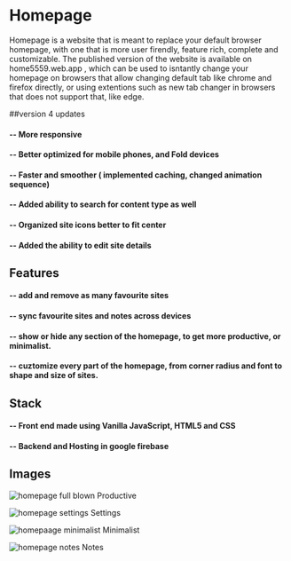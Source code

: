 # Homepage

Homepage is a website that is meant to replace your default browser homepage, with one that is more user firendly, feature rich, complete and customizable.
The published version of the website is available on home5559.web.app , which can be used to isntantly change your homepage on browsers that allow changing 
default tab like chrome and firefox directly, or using extentions such as new tab changer in browsers that does not support that, like edge. 

##version 4 updates
#### -- More responsive
#### -- Better optimized for mobile phones, and Fold devices
#### -- Faster and smoother ( implemented caching, changed animation sequence)
#### -- Added ability to search for content type as well 
#### -- Organized site icons better to fit center
#### -- Added the ability to edit site details

##  Features 
 #### -- add and remove as many favourite sites 
 #### -- sync favourite sites and notes across devices
 #### -- show or hide any section of the homepage, to get more productive, or minimalist.
 #### -- cuztomize every part of the homepage, from corner radius and font  to shape and size of sites.

## Stack
 #### -- Front end made using Vanilla JavaScript, HTML5 and CSS
 #### -- Backend and Hosting in google firebase

## Images

![homepage full blown](https://user-images.githubusercontent.com/72187226/196019288-4e9e0258-3b44-4099-a942-55dd149d8ed7.png)
Productive

![homepage settings](https://user-images.githubusercontent.com/72187226/196019292-089cfbe3-e172-4023-a208-a3440014c31b.png)
Settings

![homepaage minimalist](https://user-images.githubusercontent.com/72187226/196019293-b06de1fb-5bf0-45ec-ad2f-ade797e009d0.png)
Minimalist

![homepage notes](https://user-images.githubusercontent.com/72187226/196019291-95e14ff4-394e-4aae-8c49-ad7e82fe26ad.png)
Notes


